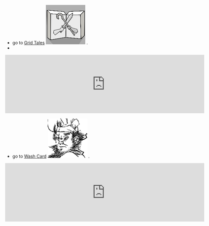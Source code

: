 
- go to [Grid Tales](./GridTales/index.md)  ![logo](./GridTales/logo.png) .
- 

<iframe src="https://store.steampowered.com/widget/1739940/" frameborder="0" width="646" height="190"></iframe>


- go to [Wash Card](./WashCard/index.md)  ![logo](./WashCard/logo.png) .


<iframe src="https://store.steampowered.com/widget/2095150/" frameborder="0" width="646" height="190"></iframe>
